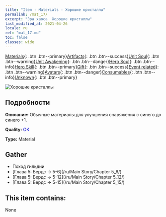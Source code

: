 ```yaml
---
title: "Item - Materials - Хорошие кристаллы"
permalink: /mat_17/
excerpt: "Эра хаоса  Хорошие кристаллы"
last_modified_at: 2021-04-26
locale: ru
ref: "mat_17.md"
toc: false
classes: wide
---
```

 [Materials](/ItemsRU/){: .btn .btn--primary}[Artifacts](/ItemsRU/Artifacts/){: .btn .btn--success}[Unit Soul](/ItemsRU/UnitSoul/){: .btn .btn--warning}[Unit Awakening](/ItemsRU/UnitAwakening/){: .btn .btn--danger}[Hero Soul](/ItemsRU/HeroSoul/){: .btn .btn--info}[Hero Skill](/ItemsRU/HeroSkill/){: .btn .btn--primary}[Gift](/ItemsRU/Gift/){: .btn .btn--success}[Event related](/ItemsRU/Events/){: .btn .btn--warning}[Avatars](/ItemsRU/Avatars/){: .btn .btn--danger}[Consumables](/ItemsRU/Consumables/){: .btn .btn--info}[Unknown](/ItemsRU/Unknown/){: .btn .btn--primary}

 ![Хорошие кристаллы](/images/t/i_cailiao_shuijing1.png)

## Подробности
 **Описание:** Обычные материалы для улучшения снаряжения c синего до синего +1.

 **Quality:** <span style="color: #0000CD">OK</span>

 **Type:** Material

## Gather

*    Поход гильдии 
*    [Глава 5: Бердс -> 5-6](/ru/Main Story/Chapter 5_6/) 
*    [Глава 5: Бердс -> 5-12](/ru/Main Story/Chapter 5_12/) 
*    [Глава 5: Бердс -> 5-15](/ru/Main Story/Chapter 5_15/) 

## This item contains:

  None

